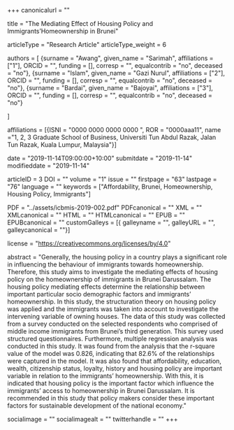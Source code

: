 +++
canonicalurl = ""

title = "The Mediating Effect of Housing Policy and Immigrants’Homeownership in Brunei"

articleType = "Research Article"
articleType_weight = 6

authors = [
  {surname = "Awang",  given_name = "Sarimah",  affiliations = ["1"],  ORCID = "", funding = [], corresp = "", equalcontrib = "no", deceased = "no"},
  {surname = "Islam",  given_name = "Gazi Nurul",  affiliations = ["2"],  ORCID = "", funding = [], corresp = "", equalcontrib = "no", deceased = "no"},
  {surname = "Bardai",  given_name = "Bajoyai",  affiliations = ["3"],  ORCID = "", funding = [], corresp = "", equalcontrib = "no", deceased = "no"}
  
]

affiliations = [{ISNI = "0000 0000 0000 0000 ", ROR = "0000aaa11", name ="1, 2, 3 Graduate School of Business, Universiti Tun Abdul Razak, Jalan Tun Razak, Kuala Lumpur,
Malaysia"}]

date = "2019-11-14T09:00:00+10:00"
submitdate = "2019-11-14"
modifieddate = "2019-11-14"

articleID = 3
DOI = ""
volume = "1"
issue = ""
firstpage = "63"
lastpage = "76"
language = ""
keywords = ["Affordability, Brunei, Homeownership, Housing Policy, Immigrants"]


PDF = "../assets/icbmis-2019-002.pdf"
PDFcanonical = ""
XML = ""
XMLcanonical = ""
HTML = ""
HTMLcanonical = ""
EPUB = ""
EPUBcanonical = ""
customGalleys = [{ galleyname = "", galleyURL = "", galleycanonical = ""}]

license = "https://creativecommons.org/licenses/by/4.0"

abstract = "Generally, the housing policy in a country plays a significant role in influencing the behaviour of immigrants towards homeownership. Therefore, this study aims to investigate the mediating effects of housing policy on the homeownership of immigrants in Brunei Darussalam. The housing policy mediating effects determine the relationship between important particular socio demographic factors and immigrants’ homeownership. In this study, the structuration theory on housing policy was applied and the immigrants was taken into account to investigate the intervening variable of owning houses. The data of this study was collected from a survey conducted on the selected respondents who comprised of middle income immigrants from Brunei’s third generation. This survey used structured questionnaires. Furthermore, multiple regression analysis was conducted in this study. It was found from the analysis that the r-square value of the model was 0.826, indicating that 82.6% of the relationships were captured in the model. It was also found that affordability, education, wealth, citizenship status, loyalty, history and housing policy are important variable in relation to the immigrants’ homeownership. With this, it is indicated that housing policy is the important factor which influence the immigrants’ access to homeownership in Brunei Darussalam. It is recommended in this study that policy makers consider these important factors for sustainable development of the national economy."


socialimage = ""
socialimagealt = ""
twitterhandle = ""
+++

